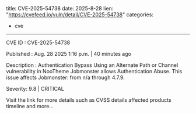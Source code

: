  
title: CVE-2025-54738
date: 2025-8-28
lien: "https://cvefeed.io/vuln/detail/CVE-2025-54738"
categories:
  - cve
---

CVE ID : CVE-2025-54738

Published :  Aug. 28
2025
1:16 p.m. | 40 minutes ago

Description : Authentication Bypass Using an Alternate Path or Channel vulnerability in NooTheme Jobmonster allows Authentication Abuse. This issue affects Jobmonster: from n/a through 4.7.9.

Severity: 9.8 | CRITICAL

Visit the link for more details
such as CVSS details
affected products
timeline
and more...
